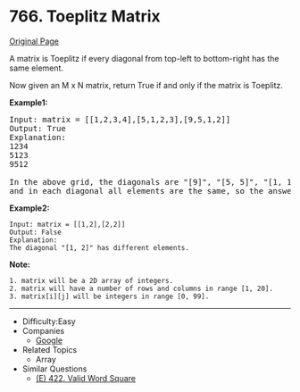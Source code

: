 # 766. Toeplitz Matrix

[Original Page](https://leetcode.com/problems/toeplitz-matrix/description/)

A matrix is Toeplitz if every diagonal from top-left to bottom-right has the same element.

Now given an M x N matrix, return True if and only if the matrix is Toeplitz.
 
**Example1:** 
<pre>
Input: matrix = [[1,2,3,4],[5,1,2,3],[9,5,1,2]]
Output: True
Explanation:
1234
5123
9512

In the above grid, the diagonals are "[9]", "[5, 5]", "[1, 1, 1]", "[2, 2, 2]", "[3, 3]", "[4]", 
and in each diagonal all elements are the same, so the answer is True.
</pre>


**Example2:** 
```
Input: matrix = [[1,2],[2,2]]
Output: False
Explanation:
The diagonal "[1, 2]" has different elements.
```

**Note:** 
```
1. matrix will be a 2D array of integers.
2. matrix will have a number of rows and columns in range [1, 20].
3. matrix[i][j] will be integers in range [0, 99].
```
---

* Difficulty:Easy
* Companies 
  * [Google](http://www.google.com)
* Related Topics 
  * Array
* Similar Questions 
  * [(E) 422. Valid Word Square](https://leetcode.com/problems/valid-word-square/description/)
